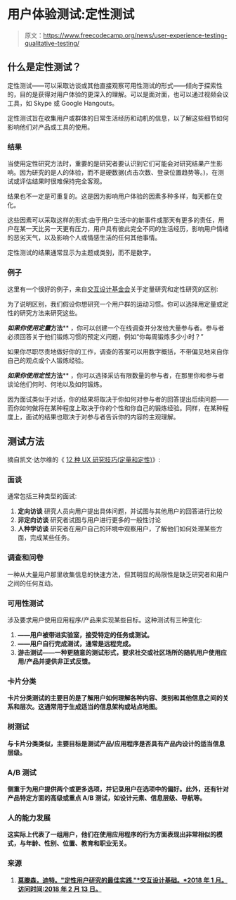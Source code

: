 # 用户体验测试:定性测试

> 原文：<https://www.freecodecamp.org/news/user-experience-testing-qualitative-testing/>

## 什么是定性测试？

定性测试——可以采取访谈或其他直接观察可用性测试的形式——倾向于探索性的，目的是获得对用户体验的更深入的理解。可以是面对面，也可以通过视频会议工具，如 Skype 或 Google Hangouts。

定性测试旨在收集用户或群体的日常生活经历和动机的信息，以了解这些细节如何影响他们对产品或工具的使用。

### **结果**

当使用定性研究方法时，重要的是研究者要认识到它们可能会对研究结果产生影响。因为研究的是人的体验，而不是硬数据(点击次数、登录位置趋势等。)，在测试或评估结果时很难保持完全客观。

结果也不一定是可重复的。这是因为影响用户体验的因素多种多样，每天都在变化。

这些因素可以采取这样的形式:由于用户生活中的新事件或那天有更多的责任，用户在某一天比另一天更有压力，用户具有彼此完全不同的生活经历，影响用户情绪的恶劣天气，以及影响个人或情感生活的任何其他事情。

定性测试的结果通常显示为主题或类别，而不是数字。

### **例子**

这里有一个很好的例子，来自[交互设计基金会](https://www.interaction-design.org/literature/article/best-practices-for-qualitative-user-research)关于定量研究和定性研究的区别:

为了说明区别，我们假设你想研究一个用户群的运动习惯。你可以选择用定量或定性的研究方法来研究这些。

****如果你使用*定量*方法**** ，你可以创建一个在线调查并分发给大量参与者。参与者必须回答关于他们锻炼习惯的预定义问题，例如“你每周锻炼多少小时？”

如果你尽职尽责地做好你的工作，调查的答案可以用数字概括，不带偏见地来自你自己的观点或个人锻炼经验。

****如果你使用*定性*方法**** ，你可以选择采访有限数量的参与者，在那里你和参与者谈论他们何时、何地以及如何锻炼。

因为面试类似于对话，你的结果将取决于你如何对参与者的回答提出后续问题——而你如何做将在某种程度上取决于你的个性和你自己的锻炼经验。同样，在某种程度上，面试的结果也取决于对参与者告诉你的内容的主观理解。

## 测试方法

摘自凯文·达尔维的《 [12 种 UX 研究技巧(定量和定性)](https://medium.com/ux-design-web-mobile-virtual-reality/12-ux-research-techniques-quantitative-and-qualitative-1a37bcb1914e)》:

### 面谈

通常包括三种类型的面试:

1.  ****定向访谈**** 研究人员向用户提出具体问题，并试图与其他用户的回答进行比较
2.  ****非定向访谈**** 研究者试图与用户进行更多的一般性讨论
3.  ****人种学访谈**** 研究者在用户自己的环境中观察用户，了解他们如何处理某些方面，完成某些任务。

### 调查和问卷

一种从大量用户那里收集信息的快速方法，但其明显的局限性是缺乏研究者和用户之间的任何互动。

### 可用性测试

涉及要求用户使用应用程序/产品来实现某些目标。这种测试有三种变化:

1.  **——用户被带进实验室，接受特定的任务或测试。**
2.  ****——用户自行完成测试，通常是远程完成。****
3.  ********游击测试****——一种更随意的测试形式，要求社交或社区场所的随机用户使用应用/产品并提供非正式反馈。****

### **卡片分类**

**卡片分类测试的主要目的是了解用户如何理解各种内容、类别和其他信息之间的关系和层次。这通常用于生成适当的信息架构或站点地图。**

### **树测试**

**与卡片分类类似，主要目标是测试产品/应用程序是否具有产品内设计的适当信息层级。**

### **A/B 测试**

**侧重于为用户提供两个或更多选项，并记录用户在选项中的偏好。此外，还有针对产品特定方面的高级或重点 A/B 测试，如设计元素、信息层级、导航等。**

### **人的能力发展**

**这实际上代表了一组用户，他们在使用应用程序的行为方面表现出非常相似的模式，与年龄、性别、位置、教育和职业无关。**

### ****来源****

1.  **[莫滕森，迪特。"定性用户研究的最佳实践."*交互设计基础。*2018 年 1 月。访问时间:2018 年 2 月 13 日。](https://www.interaction-design.org/literature/article/best-practices-for-qualitative-user-research)**